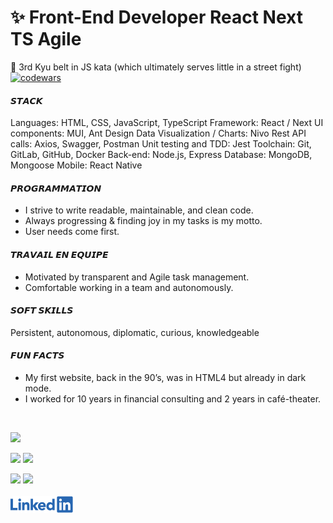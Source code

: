  # ✨ Front-End Developer React Next TS Agile  

🥋 3rd Kyu belt in JS kata (which ultimately serves little in a street fight) [![codewars](https://www.codewars.com/users/Maxime%20Verdy/badges/micro)](https://www.codewars.com/users/Maxime%20Verdy)  

#### 𝙎𝙏𝘼𝘾𝙆   
Languages: HTML, CSS, JavaScript, TypeScript
Framework: React / Next
UI components: MUI, Ant Design
Data Visualization / Charts: Nivo
Rest API calls: Axios, Swagger, Postman
Unit testing and TDD: Jest
Toolchain: Git, GitLab, GitHub, Docker
Back-end: Node.js, Express
Database: MongoDB, Mongoose
Mobile: React Native

#### 𝙋𝙍𝙊𝙂𝙍𝘼𝙈𝙈𝘼𝙏𝙄𝙊𝙉  
- I strive to write readable, maintainable, and clean code.
- Always progressing & finding joy in my tasks is my motto.
- User needs come first.  

#### 𝙏𝙍𝘼𝙑𝘼𝙄𝙇 𝙀𝙉 𝙀𝙌𝙐𝙄𝙋𝙀  
- Motivated by transparent and Agile task management.
- Comfortable working in a team and autonomously.

#### 𝙎𝙊𝙁𝙏 𝙎𝙆𝙄𝙇𝙇𝙎  
Persistent, autonomous, diplomatic, curious, knowledgeable

#### 𝙁𝙐𝙉 𝙁𝘼𝘾𝙏𝙎  
- My first website, back in the 90’s, was in HTML4 but already in dark mode.
- I worked for 10 years in financial consulting and 2 years in café-theater.
<br/>


![](https://github-profile-summary-cards.vercel.app/api/cards/profile-details?username=MaximeVerdy&theme=nord_bright)

![](https://github-profile-summary-cards.vercel.app/api/cards/repos-per-language?username=MaximeVerdy&theme=nord_bright)    ![](https://github-profile-summary-cards.vercel.app/api/cards/most-commit-language?username=MaximeVerdy&theme=nord_bright)

![](https://github-profile-summary-cards.vercel.app/api/cards/stats?username=MaximeVerdy&theme=nord_bright) ![](https://github-profile-summary-cards.vercel.app/api/cards/productive-time?username=MaximeVerdy&theme=nord_bright)
<br/>
<br/>
<a href="https://www.linkedin.com/in/maximeverdy/">
<img src="Linkedin-logo.png" width="100" alt="badge LinkedIn">
</a>
